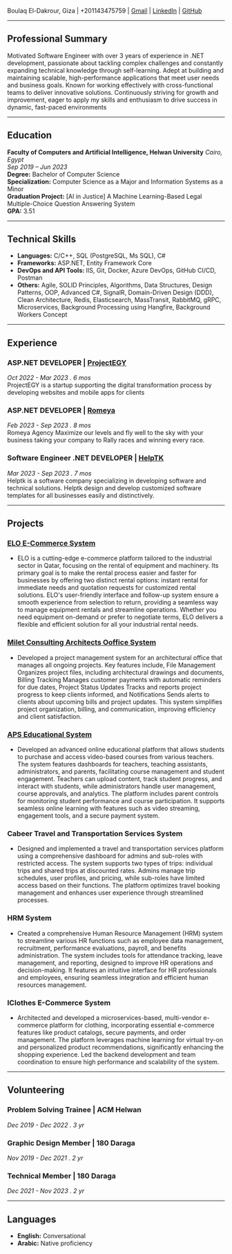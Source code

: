 Boulaq El-Dakrour, Giza | +201143475759 | [Gmail](mailto:mohamedmohanad0852@gmail.com) | [LinkedIn](https://www.linkedin.com/in/mohamed-mohanad/) | [GitHub](https://github.com/Mohamed-Mohanad)

---

## Professional Summary

Motivated Software Engineer with over 3 years of experience in .NET development, passionate about tackling complex challenges and constantly expanding technical knowledge through self-learning. Adept at building and maintaining scalable, high-performance applications that meet user needs and business goals. Known for working effectively with cross-functional teams to deliver innovative solutions. Continuously striving for growth and improvement, eager to apply my skills and enthusiasm to drive success in dynamic, fast-paced environments

---

## Education

**Faculty of Computers and Artificial Intelligence, Helwan University** _Cairo, Egypt_  
_Sep 2019 – Jun 2023_<br>
**Degree:** Bachelor of Computer Science<br>
**Specialization:** Computer Science as a Major and Information Systems as a Minor<br>
**Graduation Project:** [AI in Justice] A Machine Learning-Based Legal Multiple-Choice Question Answering System<br>
**GPA:** 3.51<br>

---

## Technical Skills

- **Languages:** C/C++, SQL (PostgreSQL, Ms SQL), C#
- **Frameworks:** ASP.NET, Entity Framework Core
- **DevOps and API Tools:** IIS, Git, Docker, Azure DevOps, GitHub CI/CD, Postman
- **Others:** Agile, SOLID Principles, Algorithms, Data Structures, Design Patterns, OOP, Advanced C#, SignalR, Domain-Driven Design (DDD), Clean Architecture, Redis, Elasticsearch, MassTransit, RabbitMQ, gRPC, Microservices, Background Processing using Hangfire, Background Workers Concept

---

## Experience

### ASP.NET DEVELOPER | [ProjectEGY](https://project-eg.com)

_Oct 2022 - Mar 2023 . 6 mos_<br>
ProjectEGY is a startup supporting the digital transformation process by developing websites and mobile apps for clients

### ASP.NET DEVELOPER | [Romeya](https://romeya.com)

_Feb 2023 - Sep 2023 . 8 mos_<br>
Romeya Agency Maximize our levels and fly well to the sky with your business taking your company to Rally races and winning every race.

### Software Engineer .NET DEVELOPER | [HelpTK](https://helptk.com)

_Mar 2023 - Sep 2023 . 7 mos_<br>
Helptk is a software company specializing in developing software and technical solutions. Helptk design and develop customized software templates for all businesses easily and distinctively.

---

## Projects

### [ELO E-Commerce System](https://elo-link.com)

- ELO is a cutting-edge e-commerce platform tailored to the industrial sector in Qatar, focusing on the rental of equipment and machinery. Its primary goal is to make the rental process easier and faster for businesses by offering two distinct rental options: instant rental for immediate needs and quotation requests for customized rental solutions. ELO's user-friendly interface and follow-up system ensure a smooth experience from selection to return, providing a seamless way to manage equipment rentals and streamline operations. Whether you need equipment on-demand or prefer to negotiate terms, ELO delivers a flexible and efficient solution for all your industrial rental needs.

### [Milet Consulting Architects Ooffice System](https://play.google.com/store/apps/details?id=com.milet.millet)

- Developed a project management system for an architectural office that manages all ongoing projects. Key features include,
File Management Organizes project files, including architectural drawings and documents, Billing Tracking Manages customer payments with automatic reminders for due dates, Project Status Updates Tracks and reports project progress to keep clients informed, and Notifications Sends alerts to clients about upcoming bills and project updates. This system simplifies project organization, billing, and communication, improving efficiency and client satisfaction.

### [APS Educational System](https://apsdashboard.runasp.net/)

- Developed an advanced online educational platform that allows students to purchase and access video-based courses from various teachers. The system features dashboards for teachers, teaching assistants, administrators, and parents, facilitating course management and student engagement. Teachers can upload content, track student progress, and interact with students, while administrators handle user management, course approvals, and analytics. The platform includes parent controls for monitoring student performance and course participation. It supports seamless online learning with features such as video streaming, engagement tools, and a secure payment system.

### Cabeer Travel and Transportation Services System

- Designed and implemented a travel and transportation services platform using a comprehensive dashboard for admins and sub-roles with restricted access. The system supports two types of trips: individual trips and shared trips at discounted rates. Admins manage trip schedules, user profiles, and pricing, while sub-roles have limited access based on their functions. The platform optimizes travel booking management and enhances user experience through streamlined processes.

### HRM System

- Created a comprehensive Human Resource Management (HRM) system to streamline various HR functions such as employee data management, recruitment, performance evaluations, payroll, and benefits administration. The system includes tools for attendance tracking, leave management, and reporting, designed to improve HR operations and decision-making. It features an intuitive interface for HR professionals and employees, ensuring seamless integration and efficient human resources management.

### IClothes E-Commerce System

- Architected and developed a microservices-based, multi-vendor e-commerce platform for clothing, incorporating essential e-commerce features like product catalogs, secure payments, and order management. The platform leverages machine learning for virtual try-on and personalized product recommendations, significantly enhancing the shopping experience. Led the backend development and team coordination to ensure high performance and scalability of the system.

---

## Volunteering

### Problem Solving Trainee | ACM Helwan

_Dec 2019 - Dec 2022 . 3 yr_

### Graphic Design Member | 180 Daraga

_Nov 2019 - Dec 2021 . 2 yr_

### Technical Member | 180 Daraga

_Dec 2021 - Nov 2023 . 2 yr_

---

## Languages

- **English:** Conversational
- **Arabic:** Native proficiency
